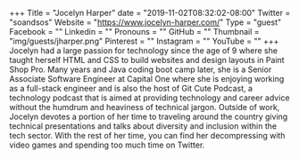 +++
Title = "Jocelyn Harper"
date = "2019-11-02T08:32:02-08:00"
Twitter = "soandsos"
Website = "https://www.jocelyn-harper.com/"
Type = "guest"
Facebook = ""
Linkedin = ""
Pronouns = ""
GitHub = ""
Thumbnail = "img/guests/jharper.png"
Pinterest = ""
Instagram = ""
YouTube = ""
+++
Jocelyn had a large passion for technology since the age of 9 where she taught herself HTML and CSS to build websites and design layouts in Paint Shop Pro. Many years and Java coding boot camp later, she is a Senior Associate Software Engineer at Capital One where she is enjoying working as a full-stack engineer and is also the host of Git Cute Podcast, a technology podcast that is aimed at providing technology and career advice without the humdrum and heaviness of technical jargon. Outside of work, Jocelyn devotes a portion of her time to traveling around the country giving technical presentations and talks about diversity and inclusion within the tech sector. With the rest of her time, you can find her decompressing with video games and spending too much time on Twitter.
